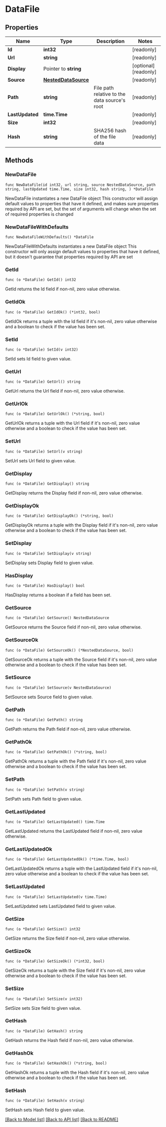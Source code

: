 # DataFile

## Properties

Name | Type | Description | Notes
------------ | ------------- | ------------- | -------------
**Id** | **int32** |  | [readonly] 
**Url** | **string** |  | [readonly] 
**Display** | Pointer to **string** |  | [optional] [readonly] 
**Source** | [**NestedDataSource**](NestedDataSource.md) |  | [readonly] 
**Path** | **string** | File path relative to the data source&#39;s root | [readonly] 
**LastUpdated** | **time.Time** |  | [readonly] 
**Size** | **int32** |  | [readonly] 
**Hash** | **string** | SHA256 hash of the file data | [readonly] 

## Methods

### NewDataFile

`func NewDataFile(id int32, url string, source NestedDataSource, path string, lastUpdated time.Time, size int32, hash string, ) *DataFile`

NewDataFile instantiates a new DataFile object
This constructor will assign default values to properties that have it defined,
and makes sure properties required by API are set, but the set of arguments
will change when the set of required properties is changed

### NewDataFileWithDefaults

`func NewDataFileWithDefaults() *DataFile`

NewDataFileWithDefaults instantiates a new DataFile object
This constructor will only assign default values to properties that have it defined,
but it doesn't guarantee that properties required by API are set

### GetId

`func (o *DataFile) GetId() int32`

GetId returns the Id field if non-nil, zero value otherwise.

### GetIdOk

`func (o *DataFile) GetIdOk() (*int32, bool)`

GetIdOk returns a tuple with the Id field if it's non-nil, zero value otherwise
and a boolean to check if the value has been set.

### SetId

`func (o *DataFile) SetId(v int32)`

SetId sets Id field to given value.


### GetUrl

`func (o *DataFile) GetUrl() string`

GetUrl returns the Url field if non-nil, zero value otherwise.

### GetUrlOk

`func (o *DataFile) GetUrlOk() (*string, bool)`

GetUrlOk returns a tuple with the Url field if it's non-nil, zero value otherwise
and a boolean to check if the value has been set.

### SetUrl

`func (o *DataFile) SetUrl(v string)`

SetUrl sets Url field to given value.


### GetDisplay

`func (o *DataFile) GetDisplay() string`

GetDisplay returns the Display field if non-nil, zero value otherwise.

### GetDisplayOk

`func (o *DataFile) GetDisplayOk() (*string, bool)`

GetDisplayOk returns a tuple with the Display field if it's non-nil, zero value otherwise
and a boolean to check if the value has been set.

### SetDisplay

`func (o *DataFile) SetDisplay(v string)`

SetDisplay sets Display field to given value.

### HasDisplay

`func (o *DataFile) HasDisplay() bool`

HasDisplay returns a boolean if a field has been set.

### GetSource

`func (o *DataFile) GetSource() NestedDataSource`

GetSource returns the Source field if non-nil, zero value otherwise.

### GetSourceOk

`func (o *DataFile) GetSourceOk() (*NestedDataSource, bool)`

GetSourceOk returns a tuple with the Source field if it's non-nil, zero value otherwise
and a boolean to check if the value has been set.

### SetSource

`func (o *DataFile) SetSource(v NestedDataSource)`

SetSource sets Source field to given value.


### GetPath

`func (o *DataFile) GetPath() string`

GetPath returns the Path field if non-nil, zero value otherwise.

### GetPathOk

`func (o *DataFile) GetPathOk() (*string, bool)`

GetPathOk returns a tuple with the Path field if it's non-nil, zero value otherwise
and a boolean to check if the value has been set.

### SetPath

`func (o *DataFile) SetPath(v string)`

SetPath sets Path field to given value.


### GetLastUpdated

`func (o *DataFile) GetLastUpdated() time.Time`

GetLastUpdated returns the LastUpdated field if non-nil, zero value otherwise.

### GetLastUpdatedOk

`func (o *DataFile) GetLastUpdatedOk() (*time.Time, bool)`

GetLastUpdatedOk returns a tuple with the LastUpdated field if it's non-nil, zero value otherwise
and a boolean to check if the value has been set.

### SetLastUpdated

`func (o *DataFile) SetLastUpdated(v time.Time)`

SetLastUpdated sets LastUpdated field to given value.


### GetSize

`func (o *DataFile) GetSize() int32`

GetSize returns the Size field if non-nil, zero value otherwise.

### GetSizeOk

`func (o *DataFile) GetSizeOk() (*int32, bool)`

GetSizeOk returns a tuple with the Size field if it's non-nil, zero value otherwise
and a boolean to check if the value has been set.

### SetSize

`func (o *DataFile) SetSize(v int32)`

SetSize sets Size field to given value.


### GetHash

`func (o *DataFile) GetHash() string`

GetHash returns the Hash field if non-nil, zero value otherwise.

### GetHashOk

`func (o *DataFile) GetHashOk() (*string, bool)`

GetHashOk returns a tuple with the Hash field if it's non-nil, zero value otherwise
and a boolean to check if the value has been set.

### SetHash

`func (o *DataFile) SetHash(v string)`

SetHash sets Hash field to given value.



[[Back to Model list]](../README.md#documentation-for-models) [[Back to API list]](../README.md#documentation-for-api-endpoints) [[Back to README]](../README.md)


